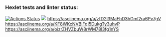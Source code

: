 ### Hexlet tests and linter status:
[![Actions Status](https://github.com/wq4rsz/frontend-project-44/workflows/hexlet-check/badge.svg)](https://github.com/wq4rsz/frontend-project-44/actions)
<a href="https://codeclimate.com/github/wq4rsz/frontend-project-44/maintainability"><img src="https://api.codeclimate.com/v1/badges/19a2299076ce04608a0b/maintainability" /></a>
https://asciinema.org/a/zfD2l3MaFhD3hGml2ra6Pv7gV
https://asciinema.org/a/KF8WKcNVBiFqI5DukgTy3uhvP
https://asciinema.org/a/oizrZHVZbuW8rWM78l3fg1nYS
